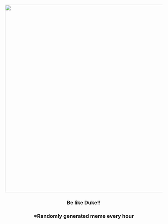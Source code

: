 <p align="center">
        <img src="https://i.redd.it/cwb5v2umujw81.jpg" width="600" height="600">
        </p>
        <h3 align="center">Be like Duke!!</h3>
        <h3 align="center">*Randomly generated meme every hour</h3>
    